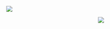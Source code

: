 ![ ]( https://web.facebook.com/photo/?fbid=1102577184513733&set=a.104085624362899)
<p align="center">
  <a href="https://skillicons.dev">
    <img src="https://skillicons.dev/icons?i=git,kubernetes,docker,c,vim" />
  
  </a>
</p>
